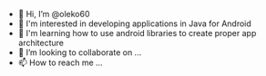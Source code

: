 - 👋 Hi, I’m @oleko60
- 👀 I'm interested in developing applications in Java for Android
- 🌱 I'm learning how to use android libraries to create proper app architecture
- 💞️ I’m looking to collaborate on ...
- 📫 How to reach me ...

<!---
oleko60/oleko60 is a ✨ special ✨ repository because its `README.md` (this file) appears on your GitHub profile.
You can click the Preview link to take a look at your changes.
--->
